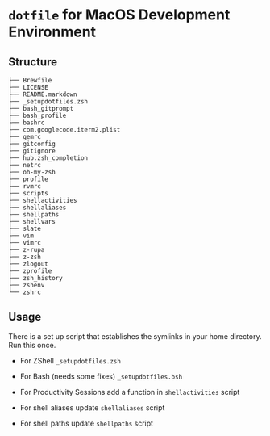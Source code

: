 # `dotfile` for MacOS Development Environment

## Structure
```
├── Brewfile
├── LICENSE
├── README.markdown
├── _setupdotfiles.zsh
├── bash_gitprompt
├── bash_profile
├── bashrc
├── com.googlecode.iterm2.plist
├── gemrc
├── gitconfig
├── gitignore
├── hub.zsh_completion
├── netrc
├── oh-my-zsh
├── profile
├── rvmrc
├── scripts
├── shellactivities
├── shellaliases
├── shellpaths
├── shellvars
├── slate
├── vim
├── vimrc
├── z-rupa
├── z-zsh
├── zlogout
├── zprofile
├── zsh_history
├── zshenv
└── zshrc
```

## Usage

There is a set up script that establishes the symlinks in your home directory. Run this once.

* For ZShell
        `_setupdotfiles.zsh`
* For Bash (needs some fixes)
        `_setupdotfiles.bsh`
        
* For Productivity Sessions
		add a function in `shellactivities` script

* For shell aliases
		update `shellaliases` script

* For shell paths
		update `shellpaths` script

